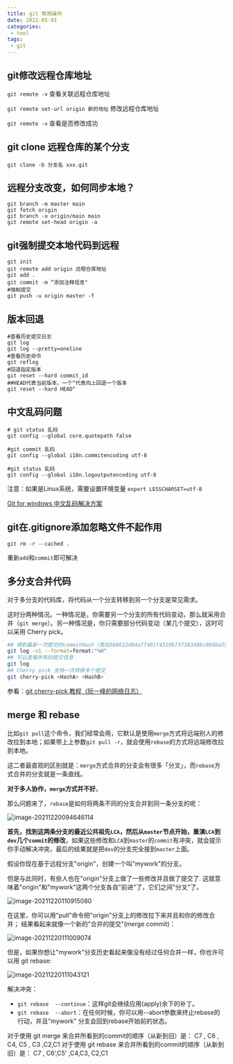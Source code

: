 ```yaml
---
title: git 常用操作
date: 2022-05-01 
categories:
 - tool
tags:
 - git
---
```


## git修改远程仓库地址

`git remote -v`     查看关联远程仓库地址

`git remote set-url origin 新的地址`      修改远程仓库地址

`git remote -v`     查看是否修改成功



## git clone 远程仓库的某个分支

`git clone -b 分支名 xxx.git`



## 远程分支改变，如何同步本地？

```shell
git branch -m master main
git fetch origin
git branch -u origin/main main
git remote set-head origin -a
```



## git强制提交本地代码到远程

```shell
git init
git remote add origin 远程仓库地址
git add . 
git commit -m “添加注释信息"
#强制提交
git push -u origin master -f 
```



## 版本回退

```shell
#查看历史提交日志
git log  
git log --pretty=oneline
#查看历史命令
git reflog
#回退指定版本
git reset --hard commit_id
##HEAD代表当前版本，一个^代表向上回退一个版本
git reset --hard HEAD^
```



## 中文乱码问题

```shell
# git status 乱码
git config --global core.quotepath false

#git commit 乱码
git config --global i18n.commitencoding utf-8

#git status 乱码
git config --global i18n.logoutputencoding utf-8
```

注意：如果是Linux系统，需要设置环境变量 `export LESSCHARSET=utf-8`

[Git for windows 中文乱码解决方案](https://www.cnblogs.com/ayseeing/p/4203679.html)



## git在.gitignore添加忽略文件不起作用

```shell
git rm -r --cached .
```

重新`add`和`commit`即可解决



## 多分支合并代码

对于多分支的代码库，将代码从一个分支转移到另一个分支是常见需求。

这时分两种情况。一种情况是，你需要另一个分支的所有代码变动，那么就采用合并（`git merge`）。另一种情况是，你只需要部分代码变动（某几个提交），这时可以采用 Cherry pick。

```sh
## 得到最新一次提交的commitHash（类似5b6612d84a7f401f4519b73f38348bc094ba5501）
git log -n1 --format=format:"%H"
## 可以查看所有的提交信息
git log
## Cherry pick 支持一次转移多个提交
git cherry-pick <HashA> <HashB>
```

参看：[git cherry-pick 教程（阮一峰的网络日志）](http://www.ruanyifeng.com/blog/2020/04/git-cherry-pick.html)



## merge 和 rebase

比如`git pull`这个命令，我们经常会用，它默认是使用`merge`方式将远端别人的修改拉到本地；如果带上上参数`git pull -r`，就会使用`rebase`的方式将远端修改拉到本地。

这二者最直观的区别就是：`merge`方式合并的分支会有很多「分叉」，而`rebase`方式合并的分支就是一条直线。

**对于多人协作，`merge`方式并不好**。

那么问题来了，`rebase`是如何将两条不同的分支合并到同一条分支的呢：

![image-20211220094646114](https://cos.duktig.cn/typora/202112200947816.png)

**首先，找到这两条分支的最近公共祖先`LCA`，然后从`master`节点开始，重演`LCA`到`dev`几个`commit`的修改**，如果这些修改和`LCA`到`master`的`commit`有冲突，就会提示你手动解决冲突，最后的结果就是把`dev`的分支完全接到`master`上面。

假设你现在基于远程分支"origin"，创建一个叫"mywork"的分支。

但是与此同时，有些人也在"origin"分支上做了一些修改并且做了提交了. 这就意味着"origin"和"mywork"这两个分支各自"前进"了，它们之间"分叉"了。

![image-20211220110915080](https://cos.duktig.cn/typora/202112201109279.png)

在这里，你可以用"pull"命令把"origin"分支上的修改拉下来并且和你的修改合并； 结果看起来就像一个新的"合并的提交"(merge commit)：

![image-20211220111009074](https://cos.duktig.cn/typora/202112201110093.png)

但是，如果你想让"mywork"分支历史看起来像没有经过任何合并一样，你也许可以用 git rebase:

![image-20211220111043121](https://cos.duktig.cn/typora/202112201110178.png)

解决冲突：

- `git rebase  --continue`：这样git会继续应用(apply)余下的补丁。
- `git rebase  --abort`：在任何时候，你可以用--abort参数来终止rebase的行动，并且"mywork" 分支会回到rebase开始前的状态。

对于使用 git merge 来合并所看到的commit的顺序（从新到旧）是： C7 , C6 , C4, C5 , C3 ,C2,C1
对于使用 git rebase 来合并所看到的commit的顺序（从新到旧）是： C7 , C6‘,C5' ,C4,C3, C2,C1







